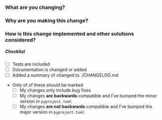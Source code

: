 <!--
Thank you for your pull request. Please provide a description and review
the requirements below.

Bug fixes and new features should include tests and documentation.

Contributors guide: ./CONTRIBUTING.md
-->

<!-- _Please make sure to review and check all of these items:_ -->

### What are you changing?

<!-- Please provide a description of the change here. -->

### Why are you making this change?

<!-- Please provide a description of the change here. -->

### How is this change implemented and other solutions considered?

<!-- Please provide affected core subsystem(s). -->

##### Checklist

<!-- Remove items that do not apply. For completed items, change [ ] to [x]. -->

-   [ ] Tests are included
-   [ ] Documentation is changed or added
-   [ ] Added a summary of changed to ./CHANGELOG.md
-   Only of of these should be marked
    -   [ ] My changes only include bug fixes
    -   [ ] My changes **are backwards** compatible and I've bumped the minor version in `pyproject.toml`
    -   [ ] My changes **are not backwards** compatible and I've bumped the major version in `pyproject.toml`
